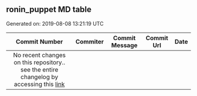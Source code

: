 ## ronin_puppet MD table
Generated on: 2019-08-08 13:21:19 UTC

| Commit Number | Commiter | Commit Message | Commit Url | Date | 
|:-----:|:-----:|:----------------------------------:|:------:|:----:| 
| No recent changes on this repository.. see the entire changelog by accessing this [link](https://github.com/mozilla-platform-ops/ronin_puppet) |